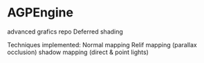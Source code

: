 # AGPEngine
 advanced grafics repo
Deferred shading

Techniques implemented:
Normal mapping
Relif mapping (parallax occlusion)
shadow mapping (direct & point lights)
